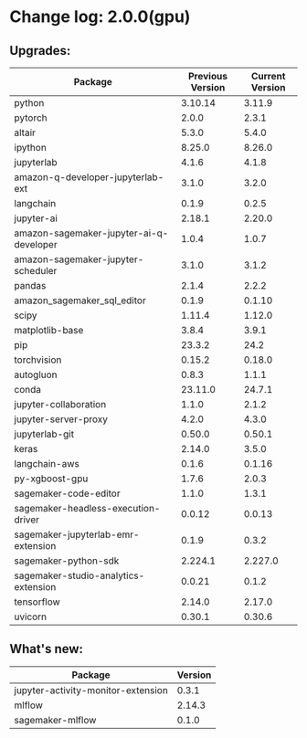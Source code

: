 # Change log: 2.0.0(gpu)

## Upgrades: 

Package | Previous Version | Current Version
---|---|---
python|3.10.14|3.11.9
pytorch|2.0.0|2.3.1
altair|5.3.0|5.4.0
ipython|8.25.0|8.26.0
jupyterlab|4.1.6|4.1.8
amazon-q-developer-jupyterlab-ext|3.1.0|3.2.0
langchain|0.1.9|0.2.5
jupyter-ai|2.18.1|2.20.0
amazon-sagemaker-jupyter-ai-q-developer|1.0.4|1.0.7
amazon-sagemaker-jupyter-scheduler|3.1.0|3.1.2
pandas|2.1.4|2.2.2
amazon_sagemaker_sql_editor|0.1.9|0.1.10
scipy|1.11.4|1.12.0
matplotlib-base|3.8.4|3.9.1
pip|23.3.2|24.2
torchvision|0.15.2|0.18.0
autogluon|0.8.3|1.1.1
conda|23.11.0|24.7.1
jupyter-collaboration|1.1.0|2.1.2
jupyter-server-proxy|4.2.0|4.3.0
jupyterlab-git|0.50.0|0.50.1
keras|2.14.0|3.5.0
langchain-aws|0.1.6|0.1.16
py-xgboost-gpu|1.7.6|2.0.3
sagemaker-code-editor|1.1.0|1.3.1
sagemaker-headless-execution-driver|0.0.12|0.0.13
sagemaker-jupyterlab-emr-extension|0.1.9|0.3.2
sagemaker-python-sdk|2.224.1|2.227.0
sagemaker-studio-analytics-extension|0.0.21|0.1.2
tensorflow|2.14.0|2.17.0
uvicorn|0.30.1|0.30.6

## What's new: 

Package | Version 
---|---
jupyter-activity-monitor-extension|0.3.1
mlflow|2.14.3
sagemaker-mlflow|0.1.0
